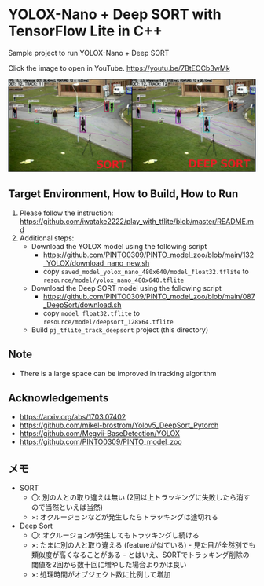 # YOLOX-Nano + Deep SORT with TensorFlow Lite in C++
Sample project to run YOLOX-Nano + Deep SORT

Click the image to open in YouTube. https://youtu.be/7BtEOCb3wMk

[![00_doc/deepsort.jpg](00_doc/deepsort.jpg)](https://youtu.be/7BtEOCb3wMk)


## Target Environment, How to Build, How to Run
1. Please follow the instruction: https://github.com/iwatake2222/play_with_tflite/blob/master/README.md
2. Additional steps:
    - Download the YOLOX model using the following script
        - https://github.com/PINTO0309/PINTO_model_zoo/blob/main/132_YOLOX/download_nano_new.sh
        - copy `saved_model_yolox_nano_480x640/model_float32.tflite` to `resource/model/yolox_nano_480x640.tflite`
    - Download the Deep SORT model using the following script
        - https://github.com/PINTO0309/PINTO_model_zoo/blob/main/087_DeepSort/download.sh
        - copy `model_float32.tflite` to `resource/model/deepsort_128x64.tflite`
    - Build  `pj_tflite_track_deepsort` project (this directory)

## Note
- There is a large space can be improved in tracking algorithm

## Acknowledgements
- https://arxiv.org/abs/1703.07402
- https://github.com/mikel-brostrom/Yolov5_DeepSort_Pytorch
- https://github.com/Megvii-BaseDetection/YOLOX
- https://github.com/PINTO0309/PINTO_model_zoo


## メモ
- SORT
  - 〇: 別の人との取り違えは無い (2回以上トラッキングに失敗したら消すので当然といえば当然)
  - ×: オクルージョンなどが発生したらトラッキングは途切れる
- Deep Sort
  - 〇: オクルージョンが発生してもトラッキングし続ける
  - ×: たまに別の人と取り違える (featureが似ている)
        - 見た目が全然別でも類似度が高くなることがある
        - とはいえ、SORTでトラッキング削除の閾値を2回から数十回に増やした場合よりかは良い
  - ×: 処理時間がオブジェクト数に比例して増加
